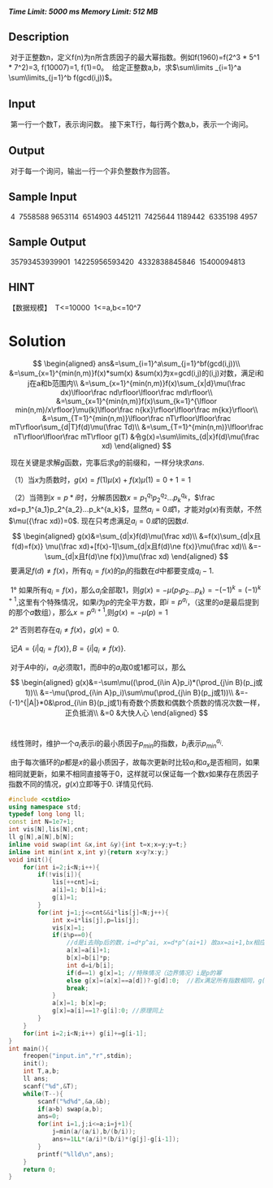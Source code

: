 ##### Time Limit: 5000 ms   Memory Limit: 512 MB

## Description

​	对于正整数n，定义f(n)为n所含质因子的最大幂指数。例如f(1960)=f(2^3 * 5^1 * 7^2)=3, f(10007)=1, f(1)=0。
​	给定正整数a,b，求$\sum\limits _{i=1}^a \sum\limits_{j=1}^b f(gcd(i,j))$。

## Input

​	第一行一个数T，表示询问数。
接下来T行，每行两个数a,b，表示一个询问。

## Output

​	对于每一个询问，输出一行一个非负整数作为回答。

## Sample Input

​	4
​	7558588 9653114
​	6514903 4451211
​	7425644 1189442
​	6335198 4957

## Sample Output

​	35793453939901
​	14225956593420
​	4332838845846
​	15400094813

## HINT

【数据规模】
​	T<=10000
​	1<=a,b<=10^7



# Solution

$$
\begin{aligned}
ans&=\sum_{i=1}^a\sum_{j=1}^bf(gcd(i,j))\\
&=\sum_{x=1}^{min(n,m)}f(x)*sum(x) &sum(x)为x=gcd(i,j)的(i,j)对数，满足i和j在a和b范围内\\
&=\sum_{x=1}^{min(n,m)}f(x)\sum_{x|d}\mu(\frac dx)\lfloor\frac nd\rfloor\lfloor\frac md\rfloor\\
&=\sum_{x=1}^{min(n,m)}f(x)\sum_{k=1}^{\lfloor min(n,m)/x\rfloor}\mu(k)\lfloor\frac n{kx}\rfloor\lfloor\frac m{kx}\rfloor\\
&=\sum_{T=1}^{min(n,m)}\lfloor\frac nT\rfloor\lfloor\frac mT\rfloor\sum_{d|T}f(d)\mu(\frac Td)\\
&=\sum_{T=1}^{min(n,m)}\lfloor\frac nT\rfloor\lfloor\frac mT\rfloor g(T) &令g(x)=\sum\limits_{d|x}f(d)\mu(\frac xd)
\end{aligned}
$$

​	现在关键是求解$g$函数，完事后求$g$的前缀和，一样分块求$ans$.

​	（1）当$x$为质数时，$g(x)=f(1)\mu(x)+f(x)\mu(1)=0+1=1$



​	（2）当筛到$x=p*i$时，分解质因数$x=p_1^{q_1}p_2^{q_2}...p_k^{q_k}$，$\frac xd=p_1^{a_1}p_2^{a_2}...p_k^{a_k}$，显然$a_i=0或1$，才能对$g(x)$有贡献，不然$\mu({\frac xd})=0$. 现在只考虑满足$a_i=0或1$的因数$d$.
$$
\begin{aligned}
g(x)&=\sum_{d|x}f(d)\mu(\frac xd)\\
&=f(x)\sum_{d|x且f(d)=f(x)} \mu(\frac xd)+[f(x)-1]\sum_{d|x且f(d)\ne f(x)}\mu(\frac xd)\\
&=-\sum_{d|x且f(d)\ne f(x)}\mu(\frac xd)
\end{aligned}
$$
​	要满足$f(d)\ne f(x)$，所有$q_i=f(x)$的$p_i$的指数在$d$中都要变成$q_i-1$. 

​	1°  如果所有$q_i=f(x)$，那么$a_i$全部取1，则$g(x)=-\mu(p_1p_2...p_k)=-(-1)^k=(-1)^{k+1}$,这里有个特殊情况，如果$i$为$p$的完全平方数，即$i=p^{a_i}$，（这里的$a$是最后提到的那个$a$数组），那么$x=p^{a_i+1}$,则$g(x)=-\mu(p)=1$

​	2°  否则若存在$q_i\ne f(x)$，$g(x)=0$.

​	记$A=\{i|q_i=f(x)\},B=\{i|q_i\ne f(x)\}$. 

​	对于$A$中的$i$，$a_i$必须取1，而$B$中的$a_i$取0或1都可以，那么
$$
\begin{aligned}
g(x)&=-\sum\mu((\prod_{i\in A}p_i)*(\prod_{j\in B}(p_j或1))\\
&=-\mu(\prod_{i\in A}p_i)\sum\mu(\prod_{j\in B}(p_j或1))\\
&=-(-1)^{|A|}*0&\prod_{i\in B}(p_j或1)有奇数个质数和偶数个质数的情况次数一样，正负抵消\\ 
&=0 &大快人心
\end{aligned}
$$
​	

​	线性筛时，维护一个$a_i$表示$i$的最小质因子$p_{min}$的指数，$b_i$表示$p_{min}^{a_i}$.

​	由于每次循环的$p$都是$x$的最小质因子，故每次更新时比较$a_i$和$a_x$是否相同，如果相同就更新，如果不相同直接等于0，这样就可以保证每一个数$x$如果存在质因子指数不同的情况，$g(x)$立即等于0. 详情见代码.

~~~c++
#include <cstdio>
using namespace std;
typedef long long ll;
const int N=1e7+1;
int vis[N],lis[N],cnt;
ll g[N],a[N],b[N];
inline void swap(int &x,int &y){int t=x;x=y;y=t;}
inline int min(int x,int y){return x<y?x:y;}
void init(){
	for(int i=2;i<N;i++){
		if(!vis[i]){
			lis[++cnt]=i;
			a[i]=1; b[i]=i;
			g[i]=1;
		}
		for(int j=1;j<=cnt&&i*lis[j]<N;j++){
			int x=i*lis[j],p=lis[j];
			vis[x]=1;
			if(i%p==0){
              	//d是i去除p后的数，i=d*p^ai, x=d*p^(ai+1) 故ax=ai+1,bx相应乘上p
				a[x]=a[i]+1;	
				b[x]=b[i]*p;
				int d=i/b[i];
				if(d==1) g[x]=1; //特殊情况（边界情况）i是p的幂 
				else g[x]=(a[x]==a[d])?-g[d]:0;	 //若x满足所有指数相同，g(x)=g(d)乘上-1，否则为0
				break;
			}
			a[x]=1; b[x]=p;
			g[x]=a[i]==1?-g[i]:0; //原理同上
		}
	}
	for(int i=2;i<N;i++) g[i]+=g[i-1];
}
int main(){
	freopen("input.in","r",stdin);
	init();
	int T,a,b;
	ll ans;
	scanf("%d",&T);
	while(T--){
		scanf("%d%d",&a,&b);
		if(a>b) swap(a,b);
		ans=0;
		for(int i=1,j;i<=a;i=j+1){
			j=min(a/(a/i),b/(b/i));
			ans+=1LL*(a/i)*(b/i)*(g[j]-g[i-1]);
		}
		printf("%lld\n",ans);
	}
	return 0;
}
~~~

